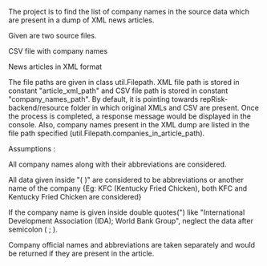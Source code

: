 The project is to find the list of company names in the source data which are present in a dump of XML news articles.

Given are two source files.

CSV file with company names

News articles in XML format

The file paths are given in class util.Filepath. XML file path is stored in constant "article_xml_path" and CSV file path is stored in constant "company_names_path". By default, it is pointing towards repRisk-backend/resource folder in which original XMLs and CSV are present.
Once the process is completed, a response message would be displayed in the console. Also, company names present in the XML dump are listed in the file path specified (util.Filepath.companies_in_article_path).

Assumptions :

All company names along with their abbreviations are considered.

All data given inside "( )" are considered to be abbreviations or another name of the company {Eg: KFC (Kentucky Fried Chicken), both KFC and Kentucky Fried Chicken are considered}

If the company name is given inside double quotes(") like "International Development Association (IDA); World Bank Group", neglect the data after semicolon ( ; ).

Company official names and abbreviations are taken separately and would be returned if they are present in the article.
